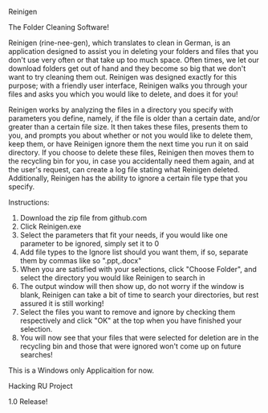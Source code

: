 Reinigen 

The Folder Cleaning Software!

Reinigen (rine-nee-gen), which translates to clean in German, is an application designed to assist you in deleting your folders and files that you don't use very often or that take up too much space. Often times, we let our download folders get out of hand and they become so big that we don't want to try cleaning them out. Reinigen was designed exactly for this purpose; with a friendly user interface, Reinigen walks you through your files and asks you which you would like to delete, and does it for you!

Reinigen works by analyzing the files in a directory you specify with parameters you define, namely, if the file is older than a certain date, and/or greater than a certain file size. It then takes these files, presents them to you, and prompts you about whether or not you would like to delete them, keep them, or have Reinigen ignore them the next time you run it on said directory. If you choose to delete these files, Reinigen then moves them to the recycling bin for you, in case you accidentally need them again, and at the user's request, can create a log file stating what Reinigen deleted. Additionally, Reinigen has the ability to ignore a certain file type that you specify.


Instructions:

1. Download the zip file from github.com
2. Click Reinigen.exe
3. Select the parameters that fit your needs, if you would like one parameter to be ignored, simply set it to 0
4. Add file types to the Ignore list should you want them, if so, separate them by commas like so ".ppt,.docx"
5. When you are satisfied with your selections, click "Choose Folder", and select the directory you would like Reinigen to search in
6. The output window will then show up, do not worry if the window is blank, Reinigen can take a bit of time to search your directories, but rest assured it is still working!
7. Select the files you want to remove and ignore by checking them respectively and click "OK" at the top when you have finished your selection.
8. You will now see that your files that were selected for deletion are in the recycling bin and those that were ignored won't come up on future searches!

This is a Windows only Applicaition for now. 

Hacking RU Project

1.0 Release!